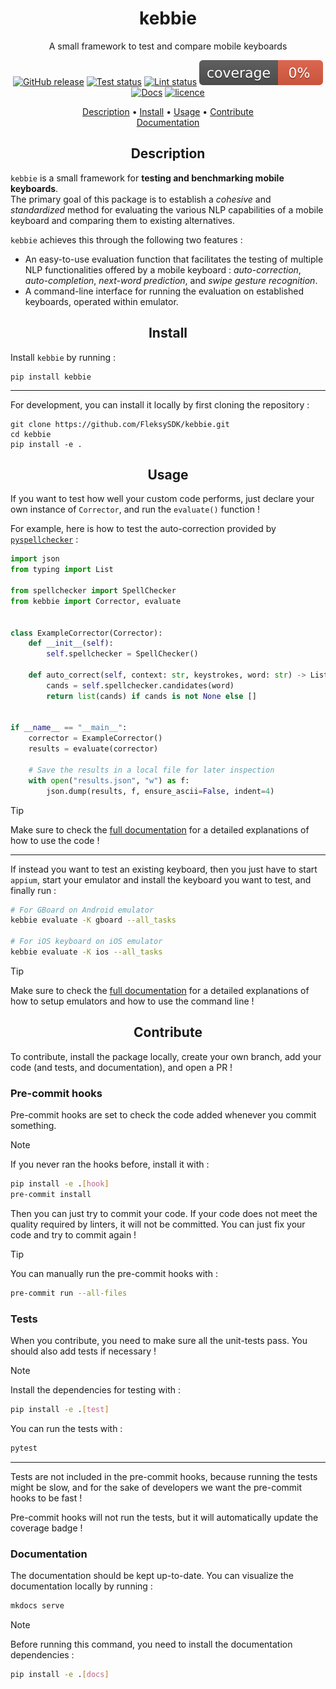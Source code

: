 <h1 align="center">kebbie</h1>
<p align="center">
A small framework to test and compare mobile keyboards
</p>

<p align="center">
    <a href="https://github.com/FleksySDK/kebbie/releases"><img src="https://img.shields.io/github/release/FleksySDK/kebbie.svg" alt="GitHub release" /></a>
    <a href="https://github.com/FleksySDK/kebbie/actions/workflows/pytest.yaml"><img src="https://github.com/FleksySDK/kebbie/actions/workflows/pytest.yaml/badge.svg" alt="Test status" /></a>
    <a href="https://github.com/FleksySDK/kebbie/actions/workflows/lint.yaml"><img src="https://github.com/FleksySDK/kebbie/actions/workflows/lint.yaml/badge.svg" alt="Lint status" /></a>
    <img src=".github/badges/coverage.svg" alt="Coverage status" />
    <a href="https://FleksySDK.github.io/kebbie"><img src="https://img.shields.io/website?down_message=failing&label=docs&up_color=green&up_message=passing&url=https%3A%2F%2FFleksySDK.github.io%2Fkebbie" alt="Docs" /></a>
    <a href="https://github.com/FleksySDK/kebbie/blob/main/LICENSE"><img src="https://img.shields.io/badge/License-MIT-yellow.svg" alt="licence" /></a>
</p>

<p align="center">
  <a href="#description">Description</a> •
  <a href="#install">Install</a> •
  <a href="#usage">Usage</a> •
  <a href="#contribute">Contribute</a>
  <br>
  <a href="https://FleksySDK.github.io/kebbie/" target="_blank">Documentation</a>
</p>


<h2 align="center">Description</h2>

`kebbie` is a small framework for **testing and benchmarking mobile keyboards**.  
The primary goal of this package is to establish a *cohesive* and *standardized* method for evaluating the various NLP capabilities of a mobile keyboard and comparing them to existing alternatives.

`kebbie` achieves this through the following two features :

* An easy-to-use evaluation function that facilitates the testing of multiple NLP functionalities offered by a mobile keyboard : *auto-correction*, *auto-completion*, *next-word prediction*, and *swipe gesture recognition*.
* A command-line interface for running the evaluation on established keyboards, operated within emulator.


<h2 align="center">Install</h2>

Install `kebbie` by running :


```
pip install kebbie
```

---

For development, you can install it locally by first cloning the repository :

```
git clone https://github.com/FleksySDK/kebbie.git
cd kebbie
pip install -e .
```

<h2 align="center">Usage</h2>

If you want to test how well your custom code performs, just declare your own instance of `Corrector`, and run the `evaluate()` function !

For example, here is how to test the auto-correction provided by [`pyspellchecker`](https://github.com/barrust/pyspellchecker) :

```python
import json
from typing import List

from spellchecker import SpellChecker
from kebbie import Corrector, evaluate


class ExampleCorrector(Corrector):
    def __init__(self):
        self.spellchecker = SpellChecker()

    def auto_correct(self, context: str, keystrokes, word: str) -> List[str]:
        cands = self.spellchecker.candidates(word)
        return list(cands) if cands is not None else []


if __name__ == "__main__":
    corrector = ExampleCorrector()
    results = evaluate(corrector)

    # Save the results in a local file for later inspection
    with open("results.json", "w") as f:
        json.dump(results, f, ensure_ascii=False, indent=4)
```

> [!TIP]
> Make sure to check the [full documentation](https://FleksySDK.github.io/kebbie/latest/usage/) for a detailed explanations of how to use the code !

---

If instead you want to test an existing keyboard, then you just have to start `appium`, start your emulator and install the keyboard you want to test, and finally run :

```bash
# For GBoard on Android emulator
kebbie evaluate -K gboard --all_tasks

# For iOS keyboard on iOS emulator
kebbie evaluate -K ios --all_tasks
```

> [!TIP]
> Make sure to check the [full documentation](https://FleksySDK.github.io/kebbie/latest/emulated_keyboard/) for a detailed explanations of how to setup emulators and how to use the command line !


<h2 align="center">Contribute</h2>

To contribute, install the package locally, create your own branch, add your code (and tests, and documentation), and open a PR !

### Pre-commit hooks

Pre-commit hooks are set to check the code added whenever you commit something.

> [!NOTE]
> If you never ran the hooks before, install it with :
> ```bash
> pip install -e .[hook]
> pre-commit install
> ```

Then you can just try to commit your code. If your code does not meet the quality required by linters, it will not be committed. You can just fix your code and try to commit again !

> [!TIP]
> You can manually run the pre-commit hooks with :
> ```bash
> pre-commit run --all-files
> ```

### Tests

When you contribute, you need to make sure all the unit-tests pass. You should also add tests if necessary !

> [!NOTE]
> Install the dependencies for testing with :
> ```bash
> pip install -e .[test]
> ```

You can run the tests with :

```bash
pytest
```

---

Tests are not included in the pre-commit hooks, because running the tests might be slow, and for the sake of developers we want the pre-commit hooks to be fast !

Pre-commit hooks will not run the tests, but it will automatically update the coverage badge !

### Documentation

The documentation should be kept up-to-date. You can visualize the documentation locally by running :

```bash
mkdocs serve
```

> [!NOTE]
> Before running this command, you need to install the documentation dependencies :
> ```bash
> pip install -e .[docs]
> ```
